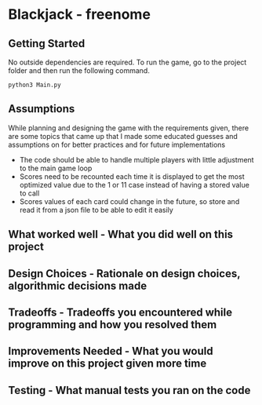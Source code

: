 # Blackjack - freenome

## Getting Started

No outside dependencies are required. To run the game, go to the project folder and then run the following command.

```
python3 Main.py
```

## Assumptions
While planning and designing the game with the requirements given, there are some topics that came up that I made some educated guesses and assumptions on for better practices and for future implementations
- The code should be able to handle multiple players with little adjustment to the main game loop
- Scores need to be recounted each time it is displayed to get the most optimized value due to the 1 or 11 case instead of having a stored value to call
- Scores values of each card could change in the future, so store and read it from a json file to be able to edit it easily

## What worked well - What you did well on this project

## Design Choices - Rationale on design choices, algorithmic decisions made

## Tradeoffs - Tradeoffs you encountered while programming and how you resolved them

## Improvements Needed - What you would improve on this project given more time

## Testing - What manual tests you ran on the code
